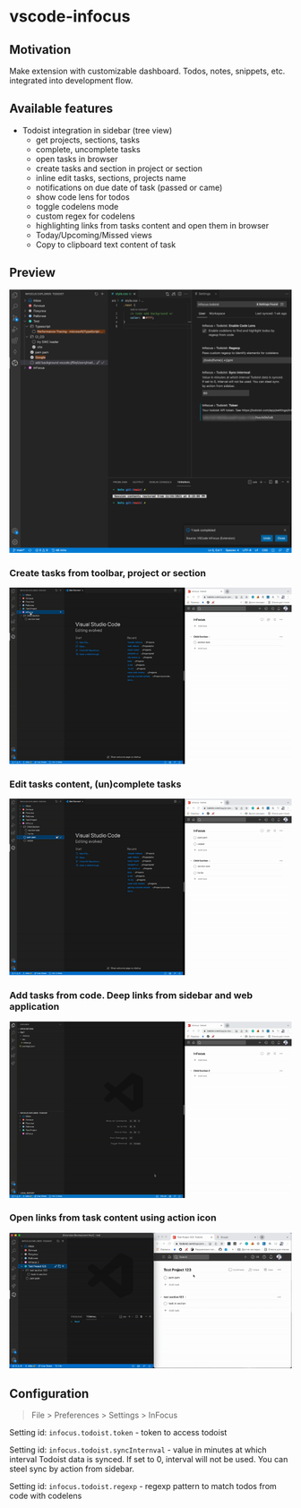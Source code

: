# vscode-infocus 

## Motivation
Make extension with customizable dashboard.
Todos, notes, snippets, etc. integrated into development flow.

## Available features

- Todoist integration in sidebar (tree view)
    - get projects, sections, tasks
    - complete, uncomplete tasks
    - open tasks in browser
    - create tasks and section in project or section
    - inline edit tasks, sections, projects name
    - notifications on due date of task (passed or came) 
    - show code lens for todos
    - toggle codelens mode
    - custom regex for codelens
    - highlighting links from tasks content and open them in browser
    - Today/Upcoming/Missed views
    - Copy to clipboard text content of task

## Preview
<img src="media/features/preview.png" />

### Create tasks from toolbar, project or section
<img src="media/features/create-tasks.gif" />

### Edit tasks content, (un)complete tasks
<img src="media/features/editing.gif" />

### Add tasks from code. Deep links from sidebar and web application
<img src="media/features/codelens.gif" />

### Open links from task content using action icon
<img src="media/features/open-links-from-content.gif" />

## Configuration
> File > Preferences > Settings > InFocus

Setting id: `infocus.todoist.token` - token to access todoist

Setting id: `infocus.todoist.syncInternval` - value in minutes at which interval Todoist data is synced. If set to 0, interval will not be used. You can steel sync by action from sidebar.

Setting id: `infocus.todoist.regexp` - regexp pattern to match todos from code with codelens
